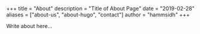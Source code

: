+++
title = "About"
description = "Title of About Page"
date = "2019-02-28"
aliases = ["about-us", "about-hugo", "contact"]
author = "hammsidh"
+++

Write about here...

